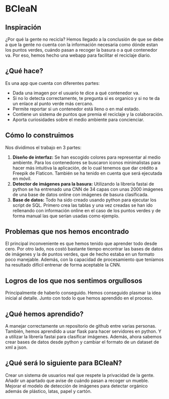 # BCleaN

## Inspiración
¿Por qué la gente no recicla? Hemos llegado a la conclusión de que se debe a que la gente no cuenta con la información necesaria como dónde estan los puntos verdes, cuándo pasan a recoger la basura o a qué contenedor va. Por eso, hemos hecho una webapp para facilitar el reciclaje diario.

## ¿Qué hace?
Es una app que cuenta con diferentes partes:
* Dada una imagen por el usuario te dice a qué contenedor va.
* Si no lo detecta correctamente, te pregunta si es organico y si no te da un enlace al punto verde más cercano.
* Permite reportar si un contenedor está lleno o en mal estado. 
* Contiene un sistema de puntos que premia el reciclaje y la colaboración.
* Aporta curiosidades sobre el medio ambiente para concienciar.

## Cómo lo construimos
Nos dividimos el trabajo en 3 partes:
1. **Diseño de interfaz:** Se han escogido colores para representar al medio ambiente. Para los contenedores se buscaron iconos minimalistas para hacer más intuitiva la aplicación, de lo cual tenemos que dar crédito a Freepik de Flaticon. También se ha tenido en cuenta que será ejecutada en móvil.
2. **Detector de imágenes para la basura:** Utilizando la librería fastai de python se ha entrenado una CNN de 34 capas con unas 2000 imágenes de una base de datos online con imágenes de basura clasificada.
3. **Base de datos:** Todo ha sido creado usando python para ejecutar los script de SQL. Primero crea las tablas y una vez creadas se han ido rellenando con información online en el caso de los puntos verdes y de forma manual las que serían usadas como ejemplo.

## Problemas que nos hemos encontrado
El principal inconveniente es que hemos tenido que aprender todo desde cero. Por otro lado, nos costó bastante tiempo encontrar las bases de datos de imágenes y la de puntos verdes, que de hecho estaba en un formato poco manejable. Además, con la capacidad de procesamiento que teníamos ha resultado difícil entrenar de forma aceptable la CNN.

## Logros de los que nos sentimos orgullosos
Principalmente de haberlo conseguido. Hemos conseguido plasmar la idea inicial al detalle. Junto con todo lo que hemos aprendido en el proceso.

## ¿Qué hemos aprendido?
A manejar correctamente un repositorio de github entre varias personas. También, hemos aprendido a usar flask para hacer servidores en python. Y a utilizar la librería fastai para clasificar imágenes. Además, ahora sabemos crear bases de datos desde python y cambiar el formato de un dataset de xml a json.

## ¿Qué será lo siguiente para BCleaN?
Crear un sistema de usuarios real que respete la privacidad de la gente. Añadir un apartado que avise de cuándo pasan a recoger un mueble. Mejorar el modelo de detección de imágenes para detectar orgánico además de plástico, latas, papel y cartón. 
